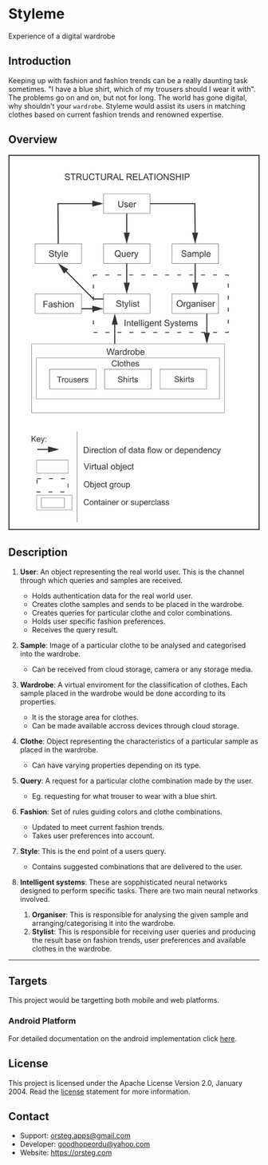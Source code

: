 # Styleme
Experience of a digital wardrobe

## Introduction
Keeping up with fashion and fashion trends can be a really daunting task sometimes. "I have a blue shirt, which of my trousers should I wear it with". The problems go on and on, but not for long. The world has gone digital, why shouldn't your `wardrobe`. Styleme would assist its users in matching clothes based on current fashion trends and renowned expertise.

## Overview
![project structure](/structure.png)

## Description
1. **User**: An object representing the real world user. This is the channel through which queries and samples are received.
    - Holds authentication data for the real world user.
    - Creates clothe samples and sends to be placed in the wardrobe.
    - Creates queries for particular clothe and color combinations.
    - Holds user specific fashion preferences.
    - Receives the query result.

2. **Sample**: Image of a particular clothe to be analysed and categorised into the wardrobe.
    - Can be received from cloud storage, camera or any storage media.

3. **Wardrobe**: A virtual enviroment for the classification of clothes. Each sample placed in the wardrobe would be done according to its properties.
    - It is the storage area for clothes.
    - Can be made available accross devices through cloud storage.

4. **Clothe**: Object representing the characteristics of a particular sample as placed in the wardrobe.
    - Can have varying properties depending on its type.

5. **Query**: A request for a particular clothe combination made by the user.
    - Eg. requesting for what trouser to wear with a blue shirt.

6. **Fashion**: Set of rules guiding colors and clothe combinations.
    - Updated to meet current fashion trends.
    - Takes user preferences into account.

7. **Style**: This is the end point of a users query.
    - Contains suggested combinations that are delivered to the user.

8. **Intelligent systems**: These are sopphisticated neural networks designed to perform specific tasks. There are two main neural networks involved.
    1. **Organiser**: This is responsible for analysing the given sample and arranging/categorising it into the wardrobe.
    2. **Stylist**: This is responsible for receiving user queries and producing the result base on fashion trends, user preferences and available clothes in the wardrobe.

-------------------------------------------------------------------------------------------------
## Targets
This project would be targetting both mobile and web platforms.

### Android Platform
For detailed documentation on the android implementation click [here](/Android.md).

## License
This project is licensed under the Apache License Version 2.0, January 2004. Read the [license](/LICENSE) statement for more information.

## Contact
- Support: [orsteg.apps@gmail.com](mailto:orsteg.apps@gmail.com)
- Developer: [goodhopeordu@yahoo.com](mailto:goodhopeordu@yahoo.com)
- Website: https://orsteg.com
